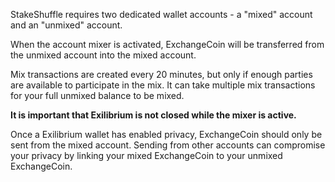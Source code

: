 StakeShuffle requires two dedicated wallet accounts - a "mixed" account and an
"unmixed" account.

When the account mixer is activated, ExchangeCoin will be transferred from the unmixed
account into the mixed account.

Mix transactions are created every 20 minutes, but only if enough parties are
available to participate in the mix.
It can take multiple mix transactions for your full unmixed balance to be mixed.

**It is important that Exilibrium is not closed while the mixer is active.**

Once a Exilibrium wallet has enabled privacy, ExchangeCoin should only be sent from
the mixed account.
Sending from other accounts can compromise your privacy by linking your mixed
ExchangeCoin to your unmixed ExchangeCoin.
